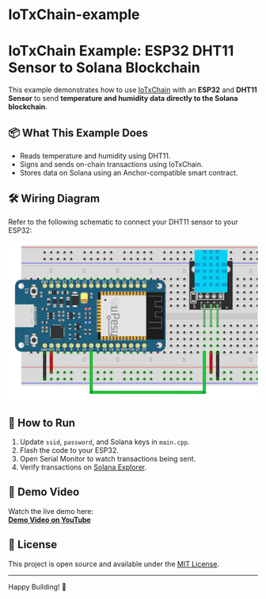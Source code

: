 # IoTxChain-example
# IoTxChain Example: ESP32 DHT11 Sensor to Solana Blockchain

This example demonstrates how to use [IoTxChain](https://github.com/your-repo/IoTxChain) with an **ESP32** and **DHT11 Sensor** to send **temperature and humidity data directly to the Solana blockchain**.

## 📦 What This Example Does

- Reads temperature and humidity using DHT11.
- Signs and sends on-chain transactions using IoTxChain.
- Stores data on Solana using an Anchor-compatible smart contract.

## 🛠️ Wiring Diagram

Refer to the following schematic to connect your DHT11 sensor to your ESP32:

![Wiring Diagram](image.png)

## 🚀 How to Run

1. Update `ssid`, `password`, and Solana keys in `main.cpp`.
2. Flash the code to your ESP32.
3. Open Serial Monitor to watch transactions being sent.
4. Verify transactions on [Solana Explorer](https://explorer.solana.com?cluster=devnet).

## 🎥 Demo Video

Watch the live demo here:  
**[Demo Video on YouTube](https://www.youtube.com/watch?v=sg0hpSKeipo)**

## 📝 License

This project is open source and available under the [MIT License](LICENSE).

---

Happy Building! 🚀